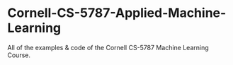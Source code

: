 # Cornell-CS-5787-Applied-Machine-Learning
All of the examples &amp; code of the Cornell CS-5787 Machine Learning Course.
